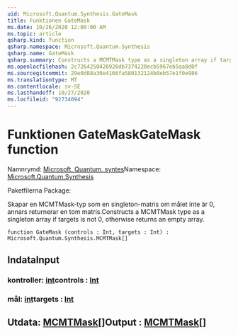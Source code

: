 ```yaml
---
uid: Microsoft.Quantum.Synthesis.GateMask
title: Funktionen GateMask
ms.date: 10/26/2020 12:00:00 AM
ms.topic: article
qsharp.kind: function
qsharp.namespace: Microsoft.Quantum.Synthesis
qsharp.name: GateMask
qsharp.summary: Constructs a MCMTMask type as a singleton array if targets is not 0, otherwise returns an empty array.
ms.openlocfilehash: 2c7264250426926db7374220ecb5967eb5aa8d0f
ms.sourcegitcommit: 29e0d88a30e4166fa580132124b0eb57e1f0e986
ms.translationtype: MT
ms.contentlocale: sv-SE
ms.lasthandoff: 10/27/2020
ms.locfileid: "92734094"
---
```

# <a name="gatemask-function"></a><span data-ttu-id="890e8-102">Funktionen GateMask</span><span class="sxs-lookup"><span data-stu-id="890e8-102">GateMask function</span></span>

<span data-ttu-id="890e8-103">Namnrymd: [Microsoft. Quantum. syntes](xref:Microsoft.Quantum.Synthesis)</span><span class="sxs-lookup"><span data-stu-id="890e8-103">Namespace: [Microsoft.Quantum.Synthesis](xref:Microsoft.Quantum.Synthesis)</span></span>

<span data-ttu-id="890e8-104">Paketfilerna [](https://nuget.org/packages/)</span><span class="sxs-lookup"><span data-stu-id="890e8-104">Package: [](https://nuget.org/packages/)</span></span>


<span data-ttu-id="890e8-105">Skapar en MCMTMask-typ som en singleton-matris om målet inte är 0, annars returnerar en tom matris.</span><span class="sxs-lookup"><span data-stu-id="890e8-105">Constructs a MCMTMask type as a singleton array if targets is not 0, otherwise returns an empty array.</span></span>

```qsharp
function GateMask (controls : Int, targets : Int) : Microsoft.Quantum.Synthesis.MCMTMask[]
```


## <a name="input"></a><span data-ttu-id="890e8-106">Indata</span><span class="sxs-lookup"><span data-stu-id="890e8-106">Input</span></span>

### <a name="controls--int"></a><span data-ttu-id="890e8-107">kontroller: [int](xref:microsoft.quantum.lang-ref.int)</span><span class="sxs-lookup"><span data-stu-id="890e8-107">controls : [Int](xref:microsoft.quantum.lang-ref.int)</span></span>




### <a name="targets--int"></a><span data-ttu-id="890e8-108">mål: [int](xref:microsoft.quantum.lang-ref.int)</span><span class="sxs-lookup"><span data-stu-id="890e8-108">targets : [Int](xref:microsoft.quantum.lang-ref.int)</span></span>





## <a name="output--mcmtmask"></a><span data-ttu-id="890e8-109">Utdata: [MCMTMask](xref:Microsoft.Quantum.Synthesis.MCMTMask)[]</span><span class="sxs-lookup"><span data-stu-id="890e8-109">Output : [MCMTMask](xref:Microsoft.Quantum.Synthesis.MCMTMask)[]</span></span>

